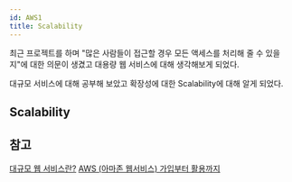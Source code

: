 ```yaml
---
id: AWS1
title: Scalability
---
```

최근 프로젝트를 하며 "많은 사람들이 접근할 경우 모든 액세스를 처리해 줄 수 있을지"에 대한 의문이 생겼고 대용량 웹 서비스에 대해 생각해보게 되었다.

대규모 서비스에 대해 공부해 보았고 확장성에 대한 Scalability에 대해 알게 되었다.


## Scalability



## 참고
[대규모 웹 서비스란?](https://12bme.tistory.com/100)
[AWS (아마존 웹서비스) 가입부터 활용까지](https://www.inflearn.com/course/aws-%EC%95%84%EB%A7%88%EC%A1%B4-%EC%9B%B9%EC%84%9C%EB%B9%84%EC%8A%A4-%EA%B0%80%EC%9E%85%EB%B6%80%ED%84%B0-%ED%99%9C%EC%9A%A9%EA%B9%8C%EC%A7%80/dashboard)
